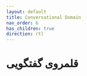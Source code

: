 ```yaml
---
layout: default
title: Conversational Domain
nav_order: 6
has_children: true
direction: rtl
---
```


# قلمروی گفتگویی
